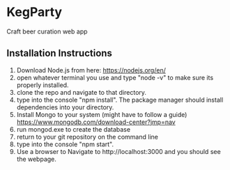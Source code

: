 # KegParty
Craft beer curation web app

## Installation Instructions
1. Download Node.js from here: https://nodejs.org/en/
2. open whatever terminal you use and type "node -v" to make sure its properly installed.
3. clone the repo and navigate to that directory.
4. type into the console "npm install". The package manager should install dependencies into your directory.
5. Install Mongo to your system (might have to follow a guide) https://www.mongodb.com/download-center?jmp=nav
6. run mongod.exe to create the database
7. return to your git repository on the command line
8. type into the console "npm start".
9. Use a browser to Navigate to http://localhost:3000 and you should see the webpage.
